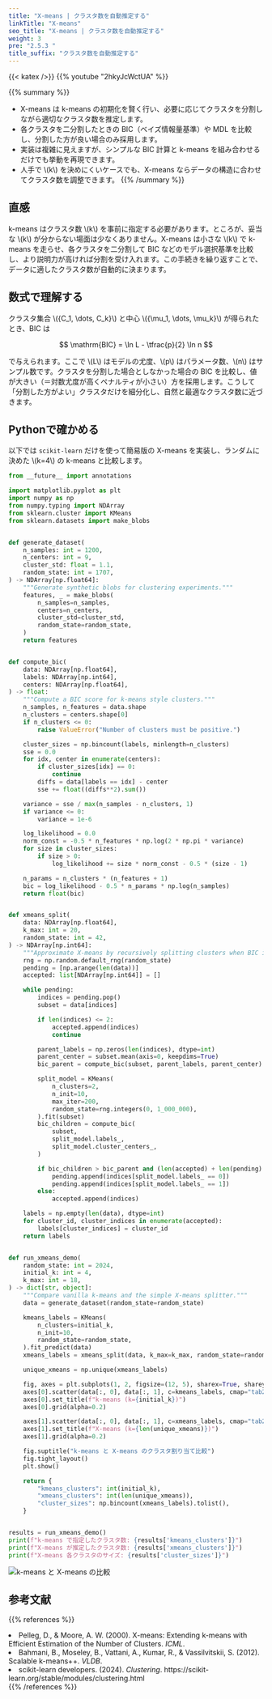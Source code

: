 ```yaml
---
title: "X-means | クラスタ数を自動推定する"
linkTitle: "X-means"
seo_title: "X-means | クラスタ数を自動推定する"
weight: 3
pre: "2.5.3 "
title_suffix: "クラスタ数を自動推定する"
---
```


{{< katex />}}
{{% youtube "2hkyJcWctUA" %}}

{{% summary %}}
- X-means は k-means の初期化を賢く行い、必要に応じてクラスタを分割しながら適切なクラスタ数を推定します。
- 各クラスタを二分割したときの BIC（ベイズ情報量基準）や MDL を比較し、分割した方が良い場合のみ採用します。
- 実装は複雑に見えますが、シンプルな BIC 計算と k-means を組み合わせるだけでも挙動を再現できます。
- 人手で \\(k\\) を決めにくいケースでも、X-means ならデータの構造に合わせてクラスタ数を調整できます。
{{% /summary %}}

## 直感
k-means はクラスタ数 \\(k\\) を事前に指定する必要があります。ところが、妥当な \\(k\\) が分からない場面は少なくありません。X-means は小さな \\(k\\) で k-means を走らせ、各クラスタを二分割して BIC などのモデル選択基準を比較し、より説明力が高ければ分割を受け入れます。この手続きを繰り返すことで、データに適したクラスタ数が自動的に決まります。

## 数式で理解する
クラスタ集合 \\(\{C_1, \dots, C_k\}\\) と中心 \\(\{\mu_1, \dots, \mu_k\}\\) が得られたとき、BIC は

$$
\mathrm{BIC} = \ln L - \tfrac{p}{2} \ln n
$$

で与えられます。ここで \\(L\\) はモデルの尤度、\\(p\\) はパラメータ数、\\(n\\) はサンプル数です。クラスタを分割した場合としなかった場合の BIC を比較し、値が大きい（＝対数尤度が高くペナルティが小さい）方を採用します。こうして「分割した方がよい」クラスタだけを細分化し、自然と最適なクラスタ数に近づきます。

## Pythonで確かめる
以下では `scikit-learn` だけを使って簡易版の X-means を実装し、ランダムに決めた \\(k=4\\) の k-means と比較します。

```python
from __future__ import annotations

import matplotlib.pyplot as plt
import numpy as np
from numpy.typing import NDArray
from sklearn.cluster import KMeans
from sklearn.datasets import make_blobs


def generate_dataset(
    n_samples: int = 1200,
    n_centers: int = 9,
    cluster_std: float = 1.1,
    random_state: int = 1707,
) -> NDArray[np.float64]:
    """Generate synthetic blobs for clustering experiments."""
    features, _ = make_blobs(
        n_samples=n_samples,
        centers=n_centers,
        cluster_std=cluster_std,
        random_state=random_state,
    )
    return features


def compute_bic(
    data: NDArray[np.float64],
    labels: NDArray[np.int64],
    centers: NDArray[np.float64],
) -> float:
    """Compute a BIC score for k-means style clusters."""
    n_samples, n_features = data.shape
    n_clusters = centers.shape[0]
    if n_clusters <= 0:
        raise ValueError("Number of clusters must be positive.")

    cluster_sizes = np.bincount(labels, minlength=n_clusters)
    sse = 0.0
    for idx, center in enumerate(centers):
        if cluster_sizes[idx] == 0:
            continue
        diffs = data[labels == idx] - center
        sse += float((diffs**2).sum())

    variance = sse / max(n_samples - n_clusters, 1)
    if variance <= 0:
        variance = 1e-6

    log_likelihood = 0.0
    norm_const = -0.5 * n_features * np.log(2 * np.pi * variance)
    for size in cluster_sizes:
        if size > 0:
            log_likelihood += size * norm_const - 0.5 * (size - 1)

    n_params = n_clusters * (n_features + 1)
    bic = log_likelihood - 0.5 * n_params * np.log(n_samples)
    return float(bic)


def xmeans_split(
    data: NDArray[np.float64],
    k_max: int = 20,
    random_state: int = 42,
) -> NDArray[np.int64]:
    """Approximate X-means by recursively splitting clusters when BIC improves."""
    rng = np.random.default_rng(random_state)
    pending = [np.arange(len(data))]
    accepted: list[NDArray[np.int64]] = []

    while pending:
        indices = pending.pop()
        subset = data[indices]

        if len(indices) <= 2:
            accepted.append(indices)
            continue

        parent_labels = np.zeros(len(indices), dtype=int)
        parent_center = subset.mean(axis=0, keepdims=True)
        bic_parent = compute_bic(subset, parent_labels, parent_center)

        split_model = KMeans(
            n_clusters=2,
            n_init=10,
            max_iter=200,
            random_state=rng.integers(0, 1_000_000),
        ).fit(subset)
        bic_children = compute_bic(
            subset,
            split_model.labels_,
            split_model.cluster_centers_,
        )

        if bic_children > bic_parent and (len(accepted) + len(pending) + 1) < k_max:
            pending.append(indices[split_model.labels_ == 0])
            pending.append(indices[split_model.labels_ == 1])
        else:
            accepted.append(indices)

    labels = np.empty(len(data), dtype=int)
    for cluster_id, cluster_indices in enumerate(accepted):
        labels[cluster_indices] = cluster_id
    return labels


def run_xmeans_demo(
    random_state: int = 2024,
    initial_k: int = 4,
    k_max: int = 18,
) -> dict[str, object]:
    """Compare vanilla k-means and the simple X-means splitter."""
    data = generate_dataset(random_state=random_state)

    kmeans_labels = KMeans(
        n_clusters=initial_k,
        n_init=10,
        random_state=random_state,
    ).fit_predict(data)
    xmeans_labels = xmeans_split(data, k_max=k_max, random_state=random_state + 99)

    unique_xmeans = np.unique(xmeans_labels)

    fig, axes = plt.subplots(1, 2, figsize=(12, 5), sharex=True, sharey=True)
    axes[0].scatter(data[:, 0], data[:, 1], c=kmeans_labels, cmap="tab20", s=10)
    axes[0].set_title(f"k-means (k={initial_k})")
    axes[0].grid(alpha=0.2)

    axes[1].scatter(data[:, 0], data[:, 1], c=xmeans_labels, cmap="tab20", s=10)
    axes[1].set_title(f"X-means (k={len(unique_xmeans)})")
    axes[1].grid(alpha=0.2)

    fig.suptitle("k-means と X-means のクラスタ割り当て比較")
    fig.tight_layout()
    plt.show()

    return {
        "kmeans_clusters": int(initial_k),
        "xmeans_clusters": int(len(unique_xmeans)),
        "cluster_sizes": np.bincount(xmeans_labels).tolist(),
    }


results = run_xmeans_demo()
print(f"k-means で指定したクラスタ数: {results['kmeans_clusters']}")
print(f"X-means が推定したクラスタ数: {results['xmeans_clusters']}")
print(f"X-means 各クラスタのサイズ: {results['cluster_sizes']}")
```


![k-means と X-means の比較](/images/basic/clustering/x-means_block01_ja.png)

## 参考文献
{{% references %}}
<li>Pelleg, D., &amp; Moore, A. W. (2000). X-means: Extending k-means with Efficient Estimation of the Number of Clusters. <i>ICML</i>.</li>
<li>Bahmani, B., Moseley, B., Vattani, A., Kumar, R., &amp; Vassilvitskii, S. (2012). Scalable k-means++. <i>VLDB</i>.</li>
<li>scikit-learn developers. (2024). <i>Clustering</i>. https://scikit-learn.org/stable/modules/clustering.html</li>
{{% /references %}}
